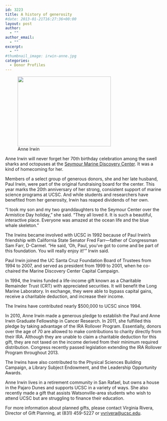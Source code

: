```yaml
---
id: 3223
title: A history of generosity
#date: 2013-01-21T16:27:36+00:00
layout: post
author:
  - ""
author_email:
  - ""
excerpt:
  - ""
#thumbnail_image: irwin-anne.jpg
categories:
  - Donor Profiles
---
```

<figure id="attachment_3224" style="width: 300px" class="wp-caption alignright"><img class="size-medium wp-image-3224" src="http://live-ucsc-giving.pantheonsite.io/wp-content/uploads/2017/09/irwin-anne-300x225.jpg" alt="" width="300" height="225" srcset="https://ucsc-giving.lndo.site/wp-content/uploads/2017/09/irwin-anne-300x225.jpg 300w, https://ucsc-giving.lndo.site/wp-content/uploads/2017/09/irwin-anne.jpg 658w" sizes="(max-width: 300px) 100vw, 300px" /><figcaption class="wp-caption-text">Anne Irwin</figcaption></figure> 

Anne Irwin will never forget her 70th birthday celebration among the swell sharks and octopuses at the [Seymour Marine Discovery Center](https://seymourcenter.ucsc.edu/). It was a kind of homecoming for her.

Members of a select group of generous donors, she and her late husband, Paul Irwin, were part of the original fundraising board for the center. This year marks the 20th anniversary of her strong, consistent support of marine science programs at UCSC. And while students and researchers have benefited from her generosity, Irwin has reaped dividends of her own.

&#8220;I took my son and my two granddaughters to the Seymour Center over the Armistice Day holiday,&#8221; she said. &#8220;They all loved it. It is such a beautiful, interactive place. Everyone was amazed at the ocean life and the blue whale skeleton.&#8221;

The Irwins became involved with UCSC in 1992 because of Paul Irwin&#8217;s friendship with California State Senator Fred Farr—father of Congressman Sam Farr, D-Carmel. &#8220;He said, &#8216;Oh, Paul, you&#8217;ve got to come and be part of this foundation. You will really enjoy it!'&#8221; Irwin said.

Paul Irwin joined the UC Santa Cruz Foundation Board of Trustees from 1994 to 2007, and served as president from 1999 to 2001, when he co-chaired the Marine Discovery Center Capital Campaign.

In 1994, the Irwins funded a life-income gift known as a Charitable Remainder Trust (CRT) with appreciated securities. It will benefit the Long Marine Laboratory. In exchange, they were able to bypass capital gains, receive a charitable deduction, and increase their income.

The Irwins have contributed nearly $500,000 to UCSC since 1994.

In 2010, Anne Irwin made a generous pledge to establish the Paul and Anne Irwin Graduate Fellowship in Cancer Research. In 2011, she fulfilled this pledge by taking advantage of the IRA Rollover Program. Essentially, donors over the age of 70 are allowed to make contributions to charity directly from their IRA. Although they are unable to claim a charitable deduction for this gift, they are not taxed on the income derived from their minimum required distribution. Congress recently passed legislation extending the IRA Rollover Program throughout 2013.

The Irwins have also contributed to the Physical Sciences Building Campaign, a Library Subject Endowment, and the Leadership Opportunity Awards.

Anne Irwin lives in a retirement community in San Rafael, but owns a house in the Pajaro Dunes and supports UCSC in a variety of ways. She also recently made a gift that assists Watsonville-area students who wish to attend UCSC but are struggling to finance their education.

For more information about planned gifts, please contact Virginia Rivera, Director of Gift Planning, at (831) 459-5227 or <vvrivera@ucsc.edu>.